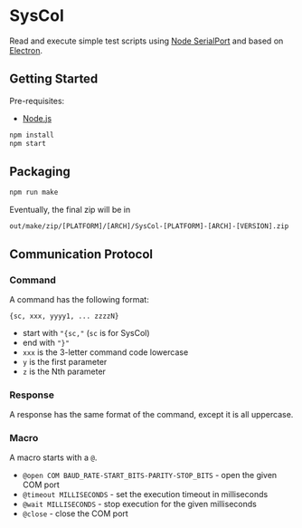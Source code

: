 # SysCol

Read and execute simple test scripts using [Node SerialPort](https://serialport.io) and based on [Electron](https://www.electronjs.org).

## Getting Started

Pre-requisites:

- [Node.js](https://nodejs.org/)

```bash
npm install
npm start
```

## Packaging

```bash
npm run make
```

Eventually, the final zip will be in

`out/make/zip/[PLATFORM]/[ARCH]/SysCol-[PLATFORM]-[ARCH]-[VERSION].zip`

## Communication Protocol

### Command

A command has the following format:

```
{sc, xxx, yyyy1, ... zzzzN}
```

- start with `"{sc,"` (`sc` is for SysCol)
- end with `"}"`
- `xxx` is the 3-letter command code lowercase
- `y` is the first parameter
- `z` is the Nth parameter

### Response

A response has the same format of the command, except it is all uppercase.

### Macro

A macro starts with a `@`.

- `@open COM BAUD_RATE-START_BITS-PARITY-STOP_BITS` - open the given COM port
- `@timeout MILLISECONDS` - set the execution timeout in milliseconds
- `@wait MILLISECONDS` - stop execution for the given milliseconds
- `@close` - close the COM port